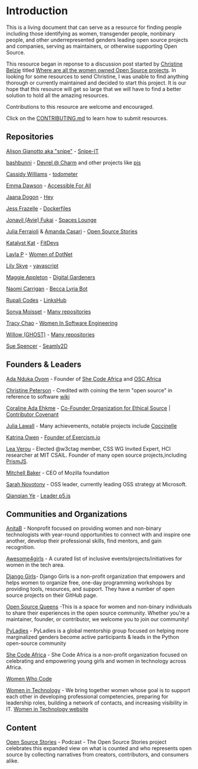# Introduction

This is a living document that can serve as a resource for finding people including those identifying as women, transgender people, nonbinary people, and other underrepresented genders leading open source projects and companies, serving as maintainers, or otherwise supporting Open Source. 

This resource began in reponse to a discussion post started by [Christine Belzie](https://github.com/CBID2) titled [Where are all the women owned Open Source projects](https://dev.to/cbid2/where-are-all-the-women-owned-open-source-projects-4pd0). In looking for some resources to send Christine, I was unable to find anything thorough or currently maintained and decided to start this project.  It is our hope that this resource will get so large that we will have to find a better solution to hold all the amazing resources.

Contributions to this resource are welcome and encouraged.

Click on the [CONTRIBUTING.md](https://github.com/amandamartin-dev/women-led-open-source/blob/main/CONTRIBUTING.md) to learn how to submit resources. 


## Repositories

[Alison Gianotto aka "snipe"](https://github.com/snipe) - [Snipe-IT](https://github.com/snipe/snipe-it)

[bashbunni](https://github.com/bashbunni) - [Devrel @ Charm](https://github.com/charmbracelet) and other projects like [pjs](https://github.com/bashbunni/pjs)

[Cassidy Williams](https://github.com/cassidoo) - [todometer](https://github.com/cassidoo/todometer)

[Emma Dawson](https://github.com/EmmaDawsonDev) - [Accessible For All](https://github.com/AccessibleForAll/AccessibleWebDev)

[Jaana Dogon](https://github.com/rakyll) - [Hey](https://github.com/rakyll/hey)

[Jess Frazelle](https://github.com/jessfraz) - [Dockerfiles](https://github.com/jessfraz/dockerfiles)

[Jonavil (Avie) Fukai](https://github.com/avie-dev) - [Spaces Lounge](https://github.com/avie-dev/spaceslounge)

[Julia Ferraioli](https://github.com/juliaferraioli) & [Amanda Casari](https://github.com/amcasari) - [Open Source Stories](https://github.com/opensourcestories)

[Katalyst Kat](https://github.com/katalystkat) - [FitDevs](https://github.com/FitDevs-withKat/Fitness-Accountability)

[Layla P](https://github.com/Layla-P) - [Women of DotNet](https://github.com/Layla-P/WomenOfDotNet)

[Lily Skye](https://github.com/suchipi/) - [yavascript](https://github.com/suchipi/yavascript)

[Maggie Appleton](https://github.com/MaggieAppleton) - [Digital Gardeners](https://github.com/MaggieAppleton/digital-gardeners)

[Naomi Carrigan](https://github.com/naomi-lgbt) - [Becca Lyria Bot](https://github.com/BeccaLyria)

[Rupali Codes](https://github.com/rupali-codes) - [LinksHub](https://github.com/rupali-codes/LinksHub#welcome-to-linkshub)

[Sonya Moisset](https://github.com/SonyaMoisset) - [Many repositories](https://github.com/SonyaMoisset?tab=repositories)

[Tracy Chao](https://github.com/triketora) - [Women In Software Engineering](https://github.com/triketora/women-in-software-eng)

[Willow (GHOST)](https://github.com/ghostdevv) - [Many repositories](https://github.com/ghostdevv?tab=repositories)

[Sue Spencer](https://github.com/slspencer) - [Seamly2D](https://github.com/fashionfreedom/seamly2d)

## Founders & Leaders

[Ada Nduka Oyom](https://twitter.com/Kolokodess) - Founder of [She Code Africa](https://shecodeafrica.org/) and [OSC Africa](https://oscafrica.org/)

[Christine Peterson](https://twitter.com/lifeext?lang=en) - Credited with coining the term "open source" in reference to software [wiki](https://en.wikipedia.org/wiki/Christine_Peterson)

[Coraline Ada Ehkme](https://github.com/CoralineAda) - [Co-Founder Organization for Ethical Source](https://ethicalsource.dev/) | [Contributor Covenant](https://github.com/EthicalSource/contributor_covenant)

[Julia Lawall](https://who.paris.inria.fr/Julia.Lawall/) - Many achievements, notable projects include [Coccinelle](https://github.com/coccinelle/coccinelle)

[Katrina Owen](https://github.com/kytrinyx) - [Founder of Exercism.io](https://github.com/exercism)

[Lea Verou](https://github.com/LeaVerou) - Elected @w3ctag member, CSS WG Invited Expert, HCI researcher at MIT CSAIL. Founder of many open source projects,including [PrismJS](https://github.com/PrismJS/prism).

[Mitchell Baker](https://en.wikipedia.org/wiki/Mitchell_Baker) - CEO of Mozilla foundation

[Sarah Novotony](https://twitter.com/sarahnovotny) - OSS leader, currently leading OSS strategy at Microsoft. 

[Qianqian Ye](https://github.com/qianqianye) - [Leader p5.js](https://github.com/processing/p5.js)


## Communities and Organizations

[AnitaB](https://github.com/anitab-org) - Nonprofit focused on providing women and non-binary technologists with year-round opportunities to connect with and inspire one another, develop their professional skills, find mentors, and gain recognition.

[Awesome4girls](https://github.com/cristianoliveira/awesome4girls) - A curated list of inclusive events/projects/initiatives for women in the tech area. 

[Django Girls](https://github.com/DjangoGirls)- Django Girls is a non-profit organization that empowers and helps women to organize free, one-day programming workshops by providing tools, resources, and support. They have a number of open source projects on their GitHub page.

[Open Source Queens](https://app.daily.dev/squads/opensourcequeens/ay9Tv4cYCMwzSIGvILfxHhqIuetuDIeO1jJ9o80h6hg) -This is a space for women and non-binary individuals to share their experiences in the open source community. Whether you're a maintainer, founder, or contributor, we welcome you to join our community!

[PyLadies](https://github.com/pyladies) - PyLadies is a global mentorship group focused on helping more marginalized genders become active participants & leads in the Python open-source community 

[She Code Africa](https://github.com/she-code-africa) - She Code Africa is a non-profit organization focused on celebrating and empowering young girls and women in technology across Africa.

[Women Who Code](https://github.com/WomenWhoCode)

[Women in Technology](https://github.com/womenintechnology) - We bring together women whose goal is to support each other in developing professional competencies, preparing for leadership roles, building a network of contacts, and increasing visibility in IT. [Women in Technology website](https://www.womenintechnology.pl/)

## Content

[Open Source Stories](https://www.opensourcestories.org/) - Podcast - The Open Source Stories project celebrates this expanded view on what is counted and who represents open source by collecting narratives from creators, contributors, and consumers alike.

